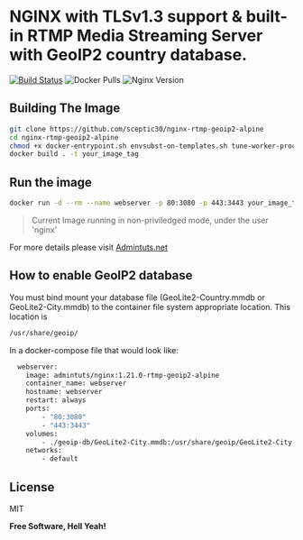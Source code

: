 # NGINX with TLSv1.3 support &amp; built-in RTMP Media Streaming Server with GeoIP2 country database.

[![Build Status](https://www.travis-ci.com/sceptic30/nginx-rtmp-geoip2-alpine.svg?branch=master)](https://www.travis-ci.com/sceptic30/nginx-rtmp-geoip2-alpine) ![Docker Pulls](https://img.shields.io/docker/pulls/admintuts/nginx) ![Nginx Version](https://img.shields.io/badge/Nginx-1.21.0-brightgreen)

## Building The Image

```sh
git clone https://github.com/sceptic30/nginx-rtmp-geoip2-alpine
cd nginx-rtmp-geoip2-alpine
chmod +x docker-entrypoint.sh envsubst-on-templates.sh tune-worker-processes.sh
docker build . -t your_image_tag

```
## Run the image
```sh
docker run -d --rm --name webserver -p 80:3080 -p 443:3443 your_image_tag
```
> Current Image running in non-priviledged mode, under the user 'nginx'

For more details please visit [Admintuts.net](https://admintuts.net/server-admin/docker/custom-nginx-docker-image-geoip2-rtmp-support/#final-nginx-dockerfile-with-geoip2-rtmp-tlsv1-3-support)

## How to enable GeoIP2 database
You must bind mount your database file (GeoLite2-Country.mmdb or GeoLite2-City.mmdb) to the container file system appropriate location. This location is 
```bash
/usr/share/geoip/
```
In a docker-compose file that would look like:
```sh
  webserver:
    image: admintuts/nginx:1.21.0-rtmp-geoip2-alpine
    container_name: webserver
    hostname: webserver
    restart: always
    ports:
        - "80:3080"
        - "443:3443"
    volumes:
        - ./geoip-db/GeoLite2-City.mmdb:/usr/share/geoip/GeoLite2-City.mmdb
    networks:
        - default
```

## License

MIT

**Free Software, Hell Yeah!**
